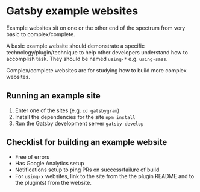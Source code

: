 # Gatsby example websites

Example websites sit on one or the other end of the spectrum from very basic
to complex/complete.

A basic example website should demonstrate a specific technology/plugin/technique to help other developers understand how to accomplish task. They should be named `using-*` e.g. `using-sass`.

Complex/complete websites are for studying how to build more complex websites.

## Running an example site

1.  Enter one of the sites (e.g. `cd gatsbygram`)
2.  Install the dependencies for the site `npm install`
3.  Run the Gatsby development server `gatsby develop`

## Checklist for building an example website

- Free of errors
- Has Google Analytics setup
- Notifications setup to ping PRs on success/failure of build
- For `using-x` websites, link to the site from the the plugin README and to the
  plugin(s) from the website.
